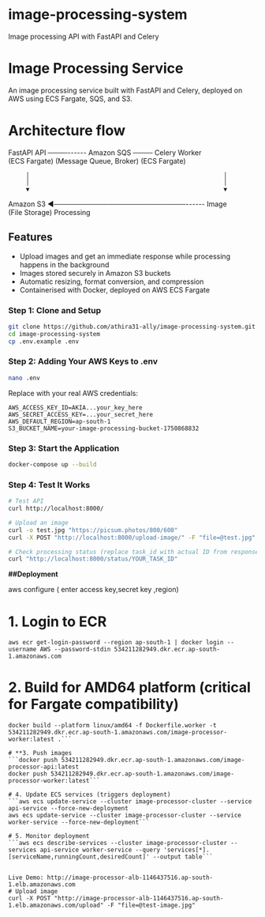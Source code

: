 # image-processing-system
Image processing API with FastAPI and Celery

# Image Processing Service
An image processing service built with FastAPI and Celery, deployed on AWS using ECS Fargate, SQS, and S3.

# Architecture flow
       
   FastAPI API   ────------   Amazon SQS               ────  Celery Worker  
   (ECS Fargate)             (Message Queue, Broker)         (ECS Fargate)  
       
         │                                                       │
         │                                                       │
         ▼                                                       ▼
                           
   Amazon S3     ◄───────────────────────────------     Image         
   (File Storage)                                      Processing    
                           
## Features

- Upload images and get an immediate response while processing happens in the background
- Images stored securely in Amazon S3 buckets
-  Automatic resizing, format conversion, and compression
-  Containerised with Docker, deployed on AWS ECS Fargate


### Step 1: Clone and Setup
```bash
git clone https://github.com/athira31-ally/image-processing-system.git
cd image-processing-system
cp .env.example .env
```

### Step 2: Adding Your AWS Keys to .env
```bash
nano .env
```
Replace with your real AWS credentials:
```
AWS_ACCESS_KEY_ID=AKIA...your_key_here
AWS_SECRET_ACCESS_KEY=...your_secret_here
AWS_DEFAULT_REGION=ap-south-1
S3_BUCKET_NAME=your-image-processing-bucket-1750868832
```

### Step 3: Start the Application
```bash
docker-compose up --build
```


### Step 4: Test It Works
```bash
# Test API
curl http://localhost:8000/

# Upload an image
curl -o test.jpg "https://picsum.photos/800/600"
curl -X POST "http://localhost:8000/upload-image/" -F "file=@test.jpg"

# Check processing status (replace task_id with actual ID from response to know the status)
curl "http://localhost:8000/status/YOUR_TASK_ID"
```
**##Deployment**


aws configure ( enter access key,secret key ,region)


# 1. Login to ECR
 ```aws ecr get-login-password --region ap-south-1 | docker login --username AWS --password-stdin 534211282949.dkr.ecr.ap-south-1.amazonaws.com```

# 2. Build for AMD64 platform (critical for Fargate compatibility)
```docker build --platform linux/amd64 -t 534211282949.dkr.ecr.ap-south-1.amazonaws.com/image-processor-api:latest .
docker build --platform linux/amd64 -f Dockerfile.worker -t 534211282949.dkr.ecr.ap-south-1.amazonaws.com/image-processor-worker:latest .```

# **3. Push images
```docker push 534211282949.dkr.ecr.ap-south-1.amazonaws.com/image-processor-api:latest
docker push 534211282949.dkr.ecr.ap-south-1.amazonaws.com/image-processor-worker:latest```

# 4. Update ECS services (triggers deployment)
```aws ecs update-service --cluster image-processor-cluster --service api-service --force-new-deployment
aws ecs update-service --cluster image-processor-cluster --service worker-service --force-new-deployment```

# 5. Monitor deployment
```aws ecs describe-services --cluster image-processor-cluster --services api-service worker-service --query 'services[*].[serviceName,runningCount,desiredCount]' --output table```


Live Demo: http://image-processor-alb-1146437516.ap-south-1.elb.amazonaws.com
# Upload image
curl -X POST "http://image-processor-alb-1146437516.ap-south-1.elb.amazonaws.com/upload" -F "file=@test-image.jpg"

